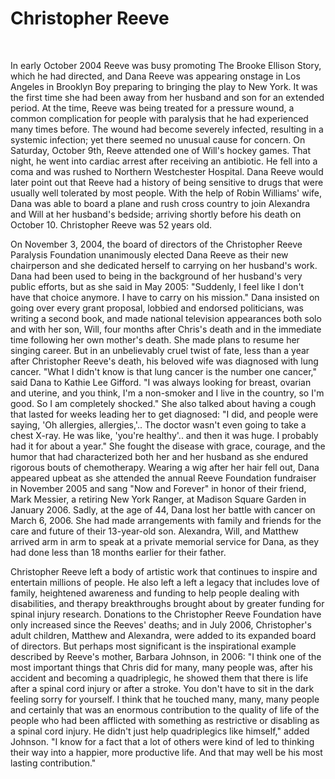 # Christopher Reeve

&nbsp;

In early October 2004 Reeve was busy promoting The Brooke Ellison Story, which he had directed, and Dana Reeve was appearing onstage in Los Angeles in Brooklyn Boy preparing to bringing the play to New York. It was the first time she had been away from her husband and son for an extended period. At the time, Reeve was being treated for a pressure wound, a common complication for people with paralysis that he had experienced many times before. The wound had become severely infected, resulting in a systemic infection; yet there seemed no unusual cause for concern. On Saturday, October 9th, Reeve attended one of Will's hockey games. That night, he went into cardiac arrest after receiving an antibiotic. He fell into a coma and was rushed to Northern Westchester Hospital. Dana Reeve would later point out that Reeve had a history of being sensitive to drugs that were usually well tolerated by most people. With the help of Robin Williams' wife, Dana was able to board a plane and rush cross country to join Alexandra and Will at her husband's bedside; arriving shortly before his death on October 10. Christopher Reeve was 52 years old.

On November 3, 2004, the board of directors of the Christopher Reeve Paralysis Foundation unanimously elected Dana Reeve as their new chairperson and she dedicated herself to carrying on her husband's work. Dana had been used to being in the background of her husband's very public efforts, but as she said in May 2005: "Suddenly, I feel like I don't have that choice anymore. I have to carry on his mission." Dana insisted on going over every grant proposal, lobbied and endorsed politicians, was writing a second book, and made national television appearances both solo and with her son, Will, four months after Chris's death and in the immediate time following her own mother's death. She made plans to resume her singing career. But in an unbelievably cruel twist of fate, less than a year after Christopher Reeve's death, his beloved wife was diagnosed with lung cancer. "What I didn't know is that lung cancer is the number one cancer," said Dana to Kathie Lee Gifford. "I was always looking for breast, ovarian and uterine, and you think, I'm a non-smoker and I live in the country, so I'm good. So I am completely shocked." She also talked about having a cough that lasted for weeks leading her to get diagnosed: "I did, and people were saying, 'Oh allergies, allergies,'.. The doctor wasn't even going to take a chest X-ray. He was like, 'you're healthy'.. and then it was huge. I probably had it for about a year." She fought the disease with grace, courage, and the humor that had characterized both her and her husband as she endured rigorous bouts of chemotherapy. Wearing a wig after her hair fell out, Dana appeared upbeat as she attended the annual Reeve Foundation fundraiser in November 2005 and sang "Now and Forever" in honor of their friend, Mark Messier, a retiring New York Ranger, at Madison Square Garden in January 2006. Sadly, at the age of 44, Dana lost her battle with cancer on March 6, 2006. She had made arrangements with family and friends for the care and future of their 13-year-old son. Alexandra, Will, and Matthew arrived arm in arm to speak at a private memorial service for Dana, as they had done less than 18 months earlier for their father.

Christopher Reeve left a body of artistic work that continues to inspire and entertain millions of people. He also left a left a legacy that includes love of family, heightened awareness and funding to help people dealing with disabilities, and therapy breakthroughs brought about by greater funding for spinal injury research. Donations to the Christopher Reeve Foundation have only increased since the Reeves' deaths; and in July 2006, Christopher's adult children, Matthew and Alexandra, were added to its expanded board of directors. But perhaps most significant is the inspirational example described by Reeve's mother, Barbara Johnson, in 2006: "I think one of the most important things that Chris did for many, many people was, after his accident and becoming a quadriplegic, he showed them that there is life after a spinal cord injury or after a stroke. You don't have to sit in the dark feeling sorry for yourself. I think that he touched many, many, many people and certainly that was an enormous contribution to the quality of life of the people who had been afflicted with something as restrictive or disabling as a spinal cord injury. He didn't just help quadriplegics like himself," added Johnson. "I know for a fact that a lot of others were kind of led to thinking their way into a happier, more productive life. And that may well be his most lasting contribution."
